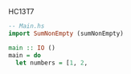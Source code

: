 HC13T7
```haskell
-- Main.hs
import SumNonEmpty (sumNonEmpty)

main :: IO ()
main = do
  let numbers = [1, 2,
```
